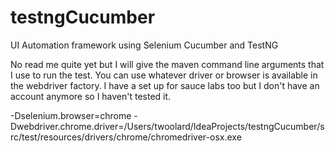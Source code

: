 # testngCucumber
UI Automation framework using Selenium Cucumber and TestNG

No read me quite yet but I will give the maven command line arguments that I use to run the test. You can use whatever driver
or browser is available in the webdriver factory. I have a set up for sauce labs too but I don't have an account anymore
so I haven't tested it.

-Dselenium.browser=chrome
-Dwebdriver.chrome.driver=/Users/twoolard/IdeaProjects/testngCucumber/src/test/resources/drivers/chrome/chromedriver-osx.exe
